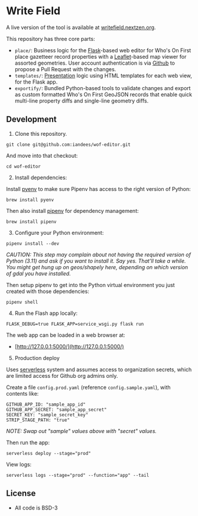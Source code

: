 # Write Field

A live version of the tool is available at [writefield.nextzen.org](https://writefield.nextzen.org/).

This repository has three core parts:

* `place/`: Business logic for the [Flask](https://flask.palletsprojects.com/en/3.0.x/)-based web editor for Who's On First place gazetteer record properties with a [Leaflet](https://leafletjs.com/)-based map viewer for assorted geometries. User account authentication is via [Github](https://github.com/) to propose a Pull Request with the changes.
* `templates/`: [Presentation](https://www.digitalocean.com/community/tutorials/how-to-use-templates-in-a-flask-application) logic using HTML templates for each web view, for the Flask app.
* `exportify/`: Bundled Python-based tools to validate changes and export as custom formatted Who's On First GeoJSON records that enable quick multi-line property diffs and single-line geometry diffs.

## Development

1. Clone this repository.

```shell
git clone git@github.com:iandees/wof-editor.git
```

And move into that checkout:

```shell
cd wof-editor
```

2. Install dependencies:

Install [pyenv](https://github.com/pyenv/pyenv) to make sure Pipenv has access to the right version of Python:

```shell
brew install pyenv
```

Then also install [pipenv](https://pipenv.pypa.io/en/latest/) for dependency management:

```shell
brew install pipenv
```

3. Configure your Python environment:

```shell
pipenv install --dev
```

_CAUTION: This step may complain about not having the required version of Python (3.11) and ask if you want to install it. Say yes. That'll take a while.  You might get hung up on geos/shapely here, depending on which version of gdal you have installed._

Then setup pipenv to get into the Python virtual environment you just created with those dependencies:

```shell
pipenv shell
```

4. Run the Flash app locally:

```shell
FLASK_DEBUG=true FLASK_APP=service_wsgi.py flask run
```

The web app can be loaded in a web browser at: 

- [http://127.0.0.1:5000/](http://127.0.0.1:5000/)

5. Production deploy

Uses [serverless](https://www.serverless.com/framework/docs-providers-aws-guide-deploying) system and assumes access to organization secrets, which are limited access for Github org admins only.

Create a file `config.prod.yaml` (reference `config.sample.yaml`), with contents like:

```shell
GITHUB_APP_ID: "sample_app_id"
GITHUB_APP_SECRET: "sample_app_secret"
SECRET_KEY: "sample_secret_key"
STRIP_STAGE_PATH: "true"
```

_NOTE: Swap out "sample" values above with "secret" values._

Then run the app:

```shell
serverless deploy --stage="prod"
```

View logs:

```shell
serverless logs --stage="prod" --function="app" --tail
```

## License

* All code is BSD-3